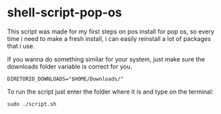 # shell-script-pop-os

This script was made for my first steps on pos install for pop os, so every time i need to make a fresh install, i can easily reinstall a lot of packages that i use.

If you wanna do something similar for your system, just make sure the downloads folder variable is correct for you.
```
DIRETORIO_DOWNLOADS="$HOME/Downloads/"
```
To run the script just enter the folder where it is and type on the terminal:
```
sudo ./script.sh
```
